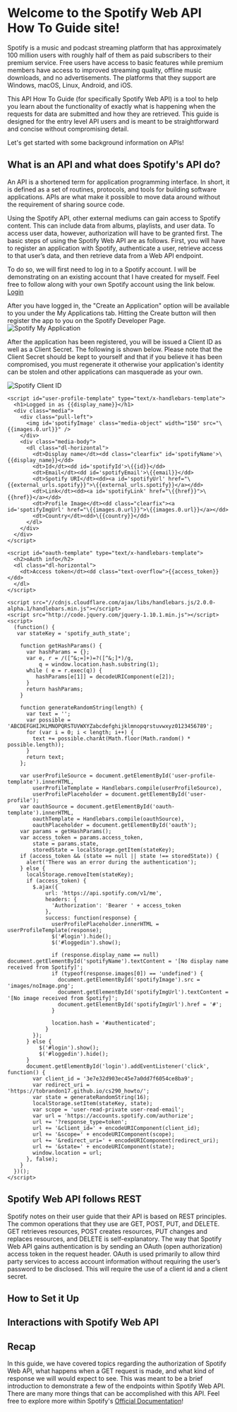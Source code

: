 # Welcome to the Spotify Web API How To Guide site! 
Spotify is a music and podcast streaming platform that has approximately 100 million users with roughly half of them as paid subscribers to their premium service. Free users have access to basic features while premium members have access to improved streaming quality, offline music downloads, and no advertisements. The platforms that they support are Windows, macOS, Linux, Android, and iOS. 

This API How To Guide (for specifically Spotify Web API) is a tool to help you learn about the functionality of exactly what is happening when the requests for data are submitted and how they are retrieved. This guide is designed for the entry level API users and is meant to be straightforward and concise without compromising detail. 

Let's get started with some background information on APIs!

## What is an API and what does Spotify's API do?
An API is a shortened term for application programming interface. In short, it is defined as a set of routines, protocols, and tools for building software applications. APIs are what make it possible to move data around without the requirement of sharing source code.

Using the Spotify API, other external mediums can gain access to Spotify content. This can include data from albums, playlists, and user data. To access user data, however, authorization will have to be granted first. The basic steps of using the Spotify Web API are as follows. First, you will have to register an application with Spotify, authenticate a user, retrieve access to that user’s data, and then retrieve data from a Web API endpoint. 


To do so, we will first need to log in to a Spotify account. I will be demonstrating on an existing account that I have created for myself. Feel free to follow along with your own Spotify account using the link below.
[Login](https://accounts.spotify.com/en/authorize?response_type=code&client_id=a5429cc04d0b4bf78872d22a60ec4c4b&scope=user-self-provisioning&redirect_uri=https:%2F%2Fdeveloper.spotify.com%2Fmy-applications%2Fcallback&state=fomnZJs3ql)

After you have logged in, the "Create an Application" option will be available to you under the My Applications tab. Hitting the Create button will then register the app to you on the Spotify Developer Page.
![Spotify My Application](/images/Spotify1.png)

After the application has been registered, you will be issued a Client ID as well as a Client Secret. The following is shown below. Please note that the Client Secret should be kept to yourself and that if you believe it has been compromised, you must regenerate it otherwise your application's identity can be stolen and other applications can masquerade as your own.

![Spotify Client ID](/images/Spotify2.png)


<html>
  <head>
   <link rel="stylesheet" href="//netdna.bootstrapcdn.com/bootstrap/3.1.1/css/bootstrap.min.css">
   <style type="text/css">
      #login, #loggedin {
        display: none;
      }
      .text-overflow {
        overflow: hidden;
        text-overflow: ellipsis;
        white-space: nowrap;
        width: 500px;
      }
    </style>
  </head>

  <body>
    <div class="container">
      <div id="login">
        <a href="/login" class="btn btn-primary">Log in with Spotify</a>
      </div>
      <div id="loggedin">
        <div id="user-profile">
        </div>
        <div id="oauth">
        </div>
        <button class="btn btn-default" id="obtain-new-token">Obtain new token using the refresh token</button>
      </div>
    </div>

    <script id="user-profile-template" type="text/x-handlebars-template">
      <h1>Logged in as {{display_name}}</h1>
      <div class="media">
        <div class="pull-left">
          <img id='spotifyImage' class="media-object" width="150" src="\{{images.0.url}}" />
        </div>
        <div class="media-body">
          <dl class="dl-horizontal">
            <dt>Display name</dt><dd class="clearfix" id='spotifyName'>\{{display_name}}</dd>
            <dt>Id</dt><dd id='spotifyId'>\{{id}}</dd>
            <dt>Email</dt><dd id='spotifyEmail'>\{{email}}</dd>
            <dt>Spotify URI</dt><dd><a id='spotifyUrl' href="\{{external_urls.spotify}}">\{{external_urls.spotify}}</a></dd>
            <dt>Link</dt><dd><a id='spotifyLink' href="\{{href}}">\{{href}}</a></dd>
            <dt>Profile Image</dt><dd class="clearfix"><a id='spotifyImgUrl' href="\{{images.0.url}}">\{{images.0.url}}</a></dd>
            <dt>Country</dt><dd>\{{country}}</dd>
          </dl>
        </div>
      </div>
    </script>

    <script id="oauth-template" type="text/x-handlebars-template">
      <h2>oAuth info</h2>
      <dl class="dl-horizontal">
        <dt>Access token</dt><dd class="text-overflow">{{access_token}}</dd>
      </dl>
    </script>

    <script src="//cdnjs.cloudflare.com/ajax/libs/handlebars.js/2.0.0-alpha.1/handlebars.min.js"></script>
    <script src="http://code.jquery.com/jquery-1.10.1.min.js"></script>
    <script>
      (function() {
       var stateKey = 'spotify_auth_state';

        function getHashParams() {
          var hashParams = {};
          var e, r = /([^&;=]+)=?([^&;]*)/g,
              q = window.location.hash.substring(1);
          while ( e = r.exec(q)) {
             hashParams[e[1]] = decodeURIComponent(e[2]);
          }
          return hashParams;
        }
        
        function generateRandomString(length) {
          var text = '';
          var possible = 'ABCDEFGHIJKLMNOPQRSTUVWXYZabcdefghijklmnopqrstuvwxyz0123456789';
          for (var i = 0; i < length; i++) {
            text += possible.charAt(Math.floor(Math.random() * possible.length));
          }
          return text;
        };
        
        var userProfileSource = document.getElementById('user-profile-template').innerHTML,
            userProfileTemplate = Handlebars.compile(userProfileSource),
            userProfilePlaceholder = document.getElementById('user-profile');
        var oauthSource = document.getElementById('oauth-template').innerHTML,
            oauthTemplate = Handlebars.compile(oauthSource),
            oauthPlaceholder = document.getElementById('oauth');
        var params = getHashParams();
        var access_token = params.access_token,
            state = params.state,
            storedState = localStorage.getItem(stateKey);
        if (access_token && (state == null || state !== storedState)) {
          alert('There was an error during the authentication');
        } else {
          localStorage.removeItem(stateKey);
          if (access_token) {
            $.ajax({
                url: 'https://api.spotify.com/v1/me',
                headers: {
                  'Authorization': 'Bearer ' + access_token
                },
                success: function(response) {
                  userProfilePlaceholder.innerHTML = userProfileTemplate(response);
                  $('#login').hide();
                  $('#loggedin').show();

                  if (response.display_name == null) document.getElementById('spotifyName').textContent = '[No display name received from Spotify]';
                  if (typeof(response.images[0]) == 'undefined') {
                    document.getElementById('spotifyImage').src = 'images/noImage.png';
                    document.getElementById('spotifyImgUrl').textContent = '[No image received from Spotify]';
                    document.getElementById('spotifyImgUrl').href = '#';
                  }
                  
                  location.hash = '#authenticated';
                }
            });
          } else {
              $('#login').show();
              $('#loggedin').hide();
          }
          document.getElementById('login').addEventListener('click', function() {
            var client_id = '3e7e32d903ec45e7a0dd7f6054ce8ba9';     
            var redirect_uri = 'https://tobrandon17.github.io/cs290_howto/';
            var state = generateRandomString(16);
            localStorage.setItem(stateKey, state);
            var scope = 'user-read-private user-read-email';
            var url = 'https://accounts.spotify.com/authorize';
            url += '?response_type=token';
            url += '&client_id=' + encodeURIComponent(client_id);
            url += '&scope=' + encodeURIComponent(scope);
            url += '&redirect_uri=' + encodeURIComponent(redirect_uri);
            url += '&state=' + encodeURIComponent(state);
            window.location = url;
          }, false);
        }
      })();
    </script>
  </body>
</html>


## Spotify Web API follows REST
Spotify notes on their user guide that their API is based on REST principles. The common operations that they use are GET, POST, PUT, and DELETE. GET retrieves resources, POST creates resources, PUT changes and replaces resources, and DELETE is self-explanatory. 
The way that Spotify Web API gains authentication is by sending an OAuth (open authorization) access token in the request header. OAuth is used primarily to allow third party services to access account information without requiring the user’s password to be disclosed. This will require the use of a client id and a client secret.


## How to Set it Up

## Interactions with Spotify Web API

## Recap

In this guide, we have covered topics regarding the authorization of Spotify Web API, what happens when a GET request is made, and what kind of response we will would expect to see. This was meant to be a brief introduction to demonstrate a few of the endpoints within Spotify Web API. There are many more things that can be accomplished with this API. Feel free to explore more within Spotify's [Official Documentation](https://developer.spotify.com/web-api/)!
